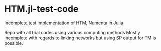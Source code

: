 # HTM.jl-test-code
Incomplete test implementation of HTM, Numenta in Julia

Repo with all trial codes using various computing methods
Mostly incomplete with regards to linking networks but using SP output for TM is possible.
